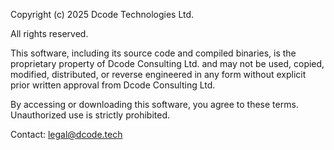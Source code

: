 Copyright (c) 2025 Dcode Technologies Ltd.

All rights reserved.

This software, including its source code and compiled binaries, is the proprietary property of Dcode Consulting Ltd. and may not be used, copied, modified, distributed, or reverse engineered in any form without explicit prior written approval from Dcode Consulting Ltd.

By accessing or downloading this software, you agree to these terms. Unauthorized use is strictly prohibited.

Contact: legal@dcode.tech
